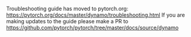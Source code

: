 Troubleshooting guide has moved to pytorch.org: https://pytorch.org/docs/master/dynamo/troubleshooting.html
If you are making updates to the guide please make a PR to https://github.com/pytorch/pytorch/tree/master/docs/source/dynamo